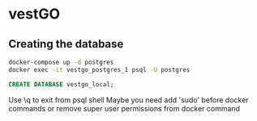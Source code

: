 # vestGO


## Creating the database
```sh
docker-compose up -d postgres
docker exec -it vestgo_postgres_1 psql -U postgres
```
```sql
CREATE DATABASE vestgo_local;
```

Use \q to exit from psql shell
Maybe you need add 'sudo' before docker commands or remove super user permissions from docker command

